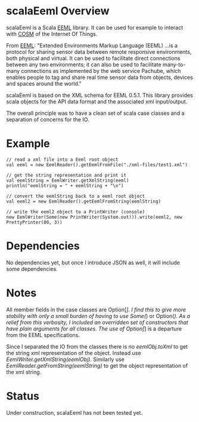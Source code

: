 # scalaEeml Overview

scalaEeml is a Scala [EEML](http://www.eeml.org) library.
It can be used for example to interact with [COSM](https://cosm.com/) of the Internet Of Things.

From [EEML](http://www.eeml.org): "Extended Environments Markup Language (EEML)
 ...is a protocol for sharing sensor data between remote responsive environments,
 both physical and virtual. It can be used to facilitate direct connections
 between any two environments; it can also be used to facilitate many-to-many
 connections as implemented by the web service Pachube, which enables people
 to tag and share real time sensor data from objects, devices and spaces around the world."

scalaEeml is based on the XML schema for EEML 0.5.1. This library provides scala objects for the API
data format and the associated xml input/output.

The overall principle was to have a clean set of scala case classes and a separation of concerns for the IO.


# Example

    // read a xml file into a Eeml root object
    val eeml = new EemlReader().getEemlFromFile("./xml-files/test1.xml")

    // get the string representation and print it
    val eemlString = EemlWriter.getXmlString(eeml)
    println("eemlString = " + eemlString + "\n")

    // convert the eemlString back to a eeml root object
    val eeml2 = new EemlReader().getEemlFromString(eemlString)

    // write the eeml2 object to a PrintWriter (console)
    new EemlWriter(Some(new PrintWriter(System.out))).write(eeml2, new PrettyPrinter(80, 3))

# Dependencies

No dependencies yet, but once I introduce JSON as well, it will include some dependencies.

# Notes

All member fields in the case classes are Option[_]. I find this to give more stability with only a small burden
of having to use Some(_) or Option(_). As a relief from this verbosity, I included an overridden set of constructors
that have plain arguments for all classes. The use of Option[_] is a departure from the EEML specifications.

Since I separated the IO from the classes there is no *eemlObj.toXml* to get the string xml representation
of the object. Instead use *EemlWriter.getXmlString(eemlObj)*.
Similarly use *EemlReader.getFromString(eemlString)* to get the object representation of the xml string.

# Status

Under construction, scalaEeml has not been tested yet.


